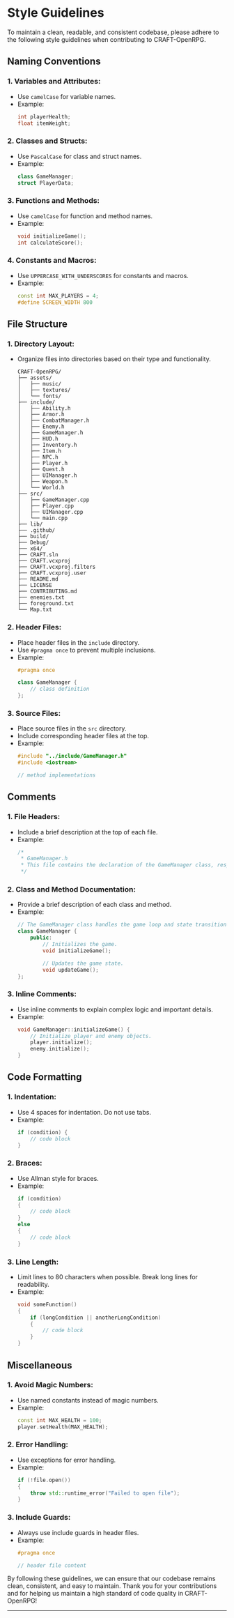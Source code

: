 # Style Guidelines

To maintain a clean, readable, and consistent codebase, please adhere to the following style guidelines when contributing to CRAFT-OpenRPG.

## Naming Conventions

### 1. **Variables and Attributes:**
   - Use `camelCase` for variable names.
   - Example:
     ```cpp
     int playerHealth;
     float itemWeight;
     ```

### 2. **Classes and Structs:**
   - Use `PascalCase` for class and struct names.
   - Example:
     ```cpp
     class GameManager;
     struct PlayerData;
     ```

### 3. **Functions and Methods:**
   - Use `camelCase` for function and method names.
   - Example:
     ```cpp
     void initializeGame();
     int calculateScore();
     ```

### 4. **Constants and Macros:**
   - Use `UPPERCASE_WITH_UNDERSCORES` for constants and macros.
   - Example:
     ```cpp
     const int MAX_PLAYERS = 4;
     #define SCREEN_WIDTH 800
     ```

## File Structure

### 1. **Directory Layout:**
   - Organize files into directories based on their type and functionality.
     ```
     CRAFT-OpenRPG/
     ├── assets/
     │   ├── music/
     │   ├── textures/
     │   └── fonts/
     ├── include/
     │   ├── Ability.h
     │   ├── Armor.h
     │   ├── CombatManager.h
     │   ├── Enemy.h
     │   ├── GameManager.h
     │   ├── HUD.h
     │   ├── Inventory.h
     │   ├── Item.h
     │   ├── NPC.h
     │   ├── Player.h
     │   ├── Quest.h
     │   ├── UIManager.h
     │   ├── Weapon.h
     │   └── World.h
     ├── src/
     │   ├── GameManager.cpp
     │   ├── Player.cpp
     │   ├── UIManager.cpp
     │   └── main.cpp
     ├── lib/
     ├── .github/
     ├── build/
     ├── Debug/
     ├── x64/
     ├── CRAFT.sln
     ├── CRAFT.vcxproj
     ├── CRAFT.vcxproj.filters
     ├── CRAFT.vcxproj.user
     ├── README.md
     ├── LICENSE
     ├── CONTRIBUTING.md
     ├── enemies.txt
     ├── foreground.txt
     └── Map.txt
     ```

### 2. **Header Files:**
   - Place header files in the `include` directory.
   - Use `#pragma once` to prevent multiple inclusions.
   - Example:
     ```cpp
     #pragma once

     class GameManager {
         // class definition
     };
     ```

### 3. **Source Files:**
   - Place source files in the `src` directory.
   - Include corresponding header files at the top.
   - Example:
     ```cpp
     #include "../include/GameManager.h"
     #include <iostream>

     // method implementations
     ```

## Comments

### 1. **File Headers:**
   - Include a brief description at the top of each file.
   - Example:
     ```cpp
     /*
      * GameManager.h
      * This file contains the declaration of the GameManager class, responsible for managing the game state and main loop.
      */
     ```

### 2. **Class and Method Documentation:**
   - Provide a brief description of each class and method.
   - Example:
     ```cpp
     // The GameManager class handles the game loop and state transitions.
     class GameManager {
         public:
             // Initializes the game.
             void initializeGame();

             // Updates the game state.
             void updateGame();
     };
     ```

### 3. **Inline Comments:**
   - Use inline comments to explain complex logic and important details.
   - Example:
     ```cpp
     void GameManager::initializeGame() {
         // Initialize player and enemy objects.
         player.initialize();
         enemy.initialize();
     }
     ```

## Code Formatting

### 1. **Indentation:**
   - Use 4 spaces for indentation. Do not use tabs.
   - Example:
     ```cpp
     if (condition) {
         // code block
     }
     ```

### 2. **Braces:**
   - Use Allman style for braces.
   - Example:
     ```cpp
     if (condition)
     {
         // code block
     }
     else
     {
         // code block
     }
     ```

### 3. **Line Length:**
   - Limit lines to 80 characters when possible. Break long lines for readability.
   - Example:
     ```cpp
     void someFunction()
     {
         if (longCondition || anotherLongCondition)
         {
             // code block
         }
     }
     ```

## Miscellaneous

### 1. **Avoid Magic Numbers:**
   - Use named constants instead of magic numbers.
   - Example:
     ```cpp
     const int MAX_HEALTH = 100;
     player.setHealth(MAX_HEALTH);
     ```

### 2. **Error Handling:**
   - Use exceptions for error handling.
   - Example:
     ```cpp
     if (!file.open())
     {
         throw std::runtime_error("Failed to open file");
     }
     ```

### 3. **Include Guards:**
   - Always use include guards in header files.
   - Example:
     ```cpp
     #pragma once

     // header file content
     ```

By following these guidelines, we can ensure that our codebase remains clean, consistent, and easy to maintain. Thank you for your contributions and for helping us maintain a high standard of code quality in CRAFT-OpenRPG!

---



